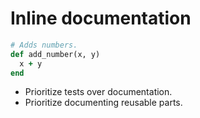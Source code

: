 # Inline documentation

```rb
# Adds numbers.
def add_number(x, y)
  x + y
end
```

* Prioritize tests over documentation.
* Prioritize documenting reusable parts.
